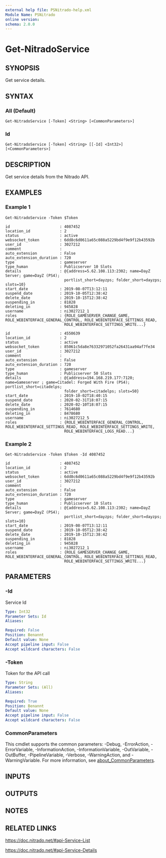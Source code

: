 ```yaml
---
external help file: PSNitrado-help.xml
Module Name: PSNitrado
online version:
schema: 2.0.0
---
```


# Get-NitradoService

## SYNOPSIS

Get service details.

## SYNTAX

### All (Default)
```
Get-NitradoService [-Token] <String> [<CommonParameters>]
```

### Id
```
Get-NitradoService [-Token] <String> [[-Id] <Int32>] [<CommonParameters>]
```

## DESCRIPTION
Get service details from the Nitrado API.

## EXAMPLES

### Example 1
```
Get-NitradoService -Token $Token

id                      : 4087452
location_id             : 2
status                  : active
websocket_token         : 6dd8c6d0611a65c088a5229bd4f9e9f12b43592b
user_id                 : 3027212
comment                 :
auto_extension          : False
auto_extension_duration : 720
type                    : gameserver
type_human              : Publicserver 10 Slots
details                 : @{address=5.62.108.113:2302; name=DayZ Server; game=DayZ (PS4);
                          portlist_short=dayzps; folder_short=dayzps; slots=10}
start_date              : 2019-08-07T13:12:11
suspend_date            : 2019-10-05T12:38:42
delete_date             : 2019-10-15T12:38:42
suspending_in           : 81828
deleting_in             : 945828
username                : ni3027212_1
roles                   : {ROLE_GAMESERVER_CHANGE_GAME, ROLE_WEBINTERFACE_GENERAL_CONTROL, ROLE_WEBINTERFACE_SETTINGS_READ,
                          ROLE_WEBINTERFACE_SETTINGS_WRITE...}

id                      : 4550639
location_id             : 2
status                  : active
websocket_token         : 85061c5da8e76332971052fa26431aa94af7fe34
user_id                 : 3027212
comment                 :
auto_extension          : False
auto_extension_duration : 720
type                    : gameserver
type_human              : Publicserver 50 Slots
details                 : @{address=194.168.219.177:7120; name=Gameserver ; game=Citadel: Forged With Fire (PS4); portlist_short=citadelps;
                          folder_short=citadelps; slots=50}
start_date              : 2019-10-02T18:40:15
suspend_date            : 2020-02-31T18:07:15
delete_date             : 2020-02-10T18:07:15
suspending_in           : 7614680
deleting_in             : 8478680
username                : ni3027212_5
roles                   : {ROLE_WEBINTERFACE_GENERAL_CONTROL, ROLE_WEBINTERFACE_SETTINGS_READ, ROLE_WEBINTERFACE_SETTINGS_WRITE,
                          ROLE_WEBINTERFACE_LOGS_READ...}
```

### Example 2
```
Get-NitradoService -Token $Token -Id 4087452

id                      : 4087452
location_id             : 2
status                  : active
websocket_token         : 6dd8c6d0611a65c088a5229bd4f9e9f12b43592b
user_id                 : 3027212
comment                 :
auto_extension          : False
auto_extension_duration : 720
type                    : gameserver
type_human              : Publicserver 10 Slots
details                 : @{address=5.62.108.113:2302; name=DayZ Server; game=DayZ (PS4);
                          portlist_short=dayzps; folder_short=dayzps; slots=10}
start_date              : 2019-08-07T13:12:11
suspend_date            : 2019-10-05T12:38:42
delete_date             : 2019-10-15T12:38:42
suspending_in           : 81828
deleting_in             : 945828
username                : ni3027212_1
roles                   : {ROLE_GAMESERVER_CHANGE_GAME, ROLE_WEBINTERFACE_GENERAL_CONTROL, ROLE_WEBINTERFACE_SETTINGS_READ,
                          ROLE_WEBINTERFACE_SETTINGS_WRITE...}
```

## PARAMETERS

### -Id
Service Id

```yaml
Type: Int32
Parameter Sets: Id
Aliases:

Required: False
Position: Benannt
Default value: None
Accept pipeline input: False
Accept wildcard characters: False
```

### -Token
Token for the API call

```yaml
Type: String
Parameter Sets: (All)
Aliases:

Required: True
Position: Benannt
Default value: None
Accept pipeline input: False
Accept wildcard characters: False
```

### CommonParameters
This cmdlet supports the common parameters: -Debug, -ErrorAction, -ErrorVariable, -InformationAction, -InformationVariable, -OutVariable, -OutBuffer, -PipelineVariable, -Verbose, -WarningAction, and -WarningVariable. For more information, see [about_CommonParameters](http://go.microsoft.com/fwlink/?LinkID=113216).

## INPUTS

## OUTPUTS

## NOTES

## RELATED LINKS

https://doc.nitrado.net/#api-Service-List

https://doc.nitrado.net/#api-Service-Details
